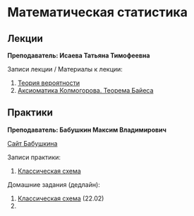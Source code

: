 # Математическая статистика

## Лекции

**Преподаватель: Исаева Татьяна Тимофеевна**

Записи лекции / Материалы к лекции:

1. [Теория вероятности](https://youtu.be/XtI9yF0AQ0w)   
2. [Аксиоматика Колмогорова. Теорема Байеса](https://youtu.be/6SQtingtUbk)

## Практики

**Преподаватель: Бабушкин Максим Владимирович**     

[Сайт Бабушкина](https://mvbabushkin.xyz)

Записи практики:

1. [Классическая схема](https://youtu.be/5CEMOn6j2AI)

Домашние задания (дедлайн):

1. [Классическая схема](https://mvbabushkin.xyz/mod/quiz/view.php?id=297) (22.02)
2. 